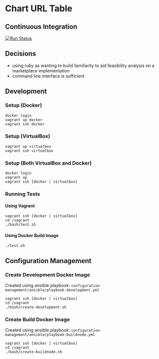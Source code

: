 # Chart URL Table

## Continuous Integration

[![Run Status](https://api.shippable.com/projects/5f1568b83660230007857b52/badge?branch=master)]()

## Decisions

* using ruby as wanting to build familiarity to aid feasibility analysis on a marketplace implementation
* command line interface is sufficient

## Development

### Setup (Docker)

```
docker login
vagrant up docker
vagrant ssh docker
```

### Setup (VirtualBox)

```
vagrant up virtualbox
vagrant ssh virtualbox
```

### Setup (Both VirtualBox and Docker)

```
docker login
vagrant up
vagrant ssh [docker | virtualbox]
```

### Running Tests

#### Using Vagrant

```
vagrant ssh [docker | virtualbox]
cd /vagrant
./bash/test.sh
```

#### Using Docker Build Image

```
./test.sh
```

## Configuration Management

### Create Development Docker Image

Created using ansible playbook: `configuration-management/ansible/playbook-development.yml`

```
vagrant ssh [docker | virtualbox]
cd /vagrant
./bash/create-development.sh
```

### Create Build Docker Image

Created using ansible playbook: `configuration-management/ansible/playbook-buildnode.yml`

```
vagrant ssh [docker | virtualbox]
cd /vagrant
./bash/create-buildnode.sh
```
